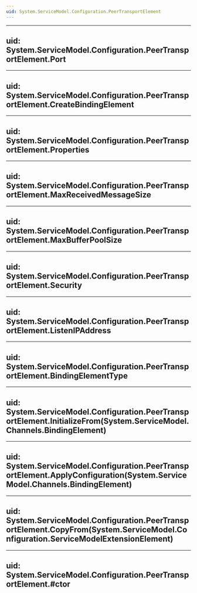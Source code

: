 ```yaml
---
uid: System.ServiceModel.Configuration.PeerTransportElement
---
```


---
uid: System.ServiceModel.Configuration.PeerTransportElement.Port
---

---
uid: System.ServiceModel.Configuration.PeerTransportElement.CreateBindingElement
---

---
uid: System.ServiceModel.Configuration.PeerTransportElement.Properties
---

---
uid: System.ServiceModel.Configuration.PeerTransportElement.MaxReceivedMessageSize
---

---
uid: System.ServiceModel.Configuration.PeerTransportElement.MaxBufferPoolSize
---

---
uid: System.ServiceModel.Configuration.PeerTransportElement.Security
---

---
uid: System.ServiceModel.Configuration.PeerTransportElement.ListenIPAddress
---

---
uid: System.ServiceModel.Configuration.PeerTransportElement.BindingElementType
---

---
uid: System.ServiceModel.Configuration.PeerTransportElement.InitializeFrom(System.ServiceModel.Channels.BindingElement)
---

---
uid: System.ServiceModel.Configuration.PeerTransportElement.ApplyConfiguration(System.ServiceModel.Channels.BindingElement)
---

---
uid: System.ServiceModel.Configuration.PeerTransportElement.CopyFrom(System.ServiceModel.Configuration.ServiceModelExtensionElement)
---

---
uid: System.ServiceModel.Configuration.PeerTransportElement.#ctor
---
